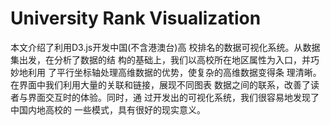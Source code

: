 # University Rank Visualization
本文介绍了利用D3.js开发中国(不含港澳台)高 校排名的数据可视化系统。从数据集出发，在分析了数据的结 构的基础上，我们以高校所在地区属性为入口，并巧妙地利用 了平行坐标轴处理高维数据的优势，使复杂的高维数据变得条 理清晰。在界面中我们利用大量的关联和链接，展现不同图表 数据之间的联系，改善了读者与界面交互时的体验。同时，通 过开发出的可视化系统，我们很容易地发现了中国内地高校的 一些模式，具有很好的现实意义。
